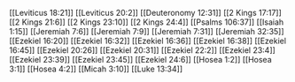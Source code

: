 [[Leviticus 18:21]]
[[Leviticus 20:2]]
[[Deuteronomy 12:31]]
[[2 Kings 17:17]]
[[2 Kings 21:6]]
[[2 Kings 23:10]]
[[2 Kings 24:4]]
[[Psalms 106:37]]
[[Isaiah 1:15]]
[[Jeremiah 7:6]]
[[Jeremiah 7:9]]
[[Jeremiah 7:31]]
[[Jeremiah 32:35]]
[[Ezekiel 16:20]]
[[Ezekiel 16:32]]
[[Ezekiel 16:36]]
[[Ezekiel 16:38]]
[[Ezekiel 16:45]]
[[Ezekiel 20:26]]
[[Ezekiel 20:31]]
[[Ezekiel 22:2]]
[[Ezekiel 23:4]]
[[Ezekiel 23:39]]
[[Ezekiel 23:45]]
[[Ezekiel 24:6]]
[[Hosea 1:2]]
[[Hosea 3:1]]
[[Hosea 4:2]]
[[Micah 3:10]]
[[Luke 13:34]]
